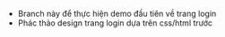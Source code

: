 + Branch này để thực hiện demo đầu tiên về trang login
+ Phác thảo design trang login dựa trên css/html trước
